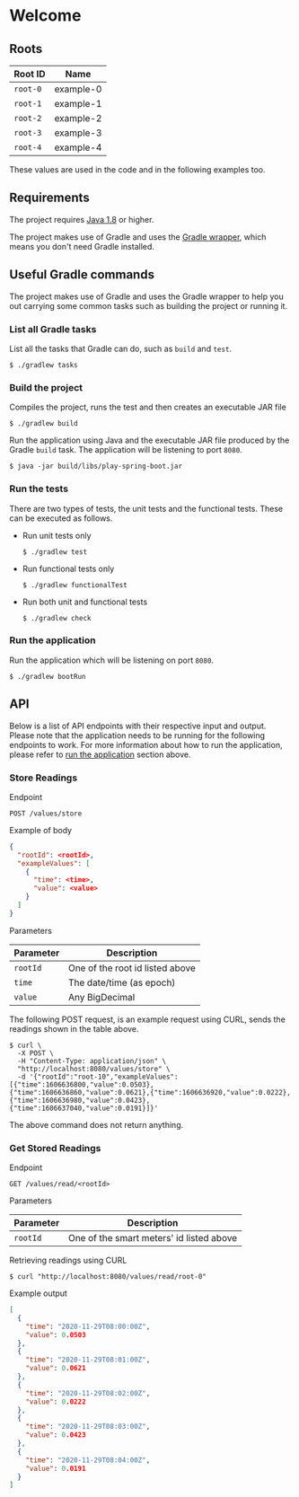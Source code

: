 # Welcome

## Roots

| Root ID  | Name                         |
| ---------| ---------------------------- |
| `root-0` | example-0                    |
| `root-1` | example-1                    |
| `root-2` | example-2                    |
| `root-3` | example-3                    |
| `root-4` | example-4                    |

These values are used in the code and in the following examples too.

## Requirements

The project requires [Java 1.8](http://www.oracle.com/technetwork/java/javase/downloads/jdk8-downloads-2133151.html) or
higher.

The project makes use of Gradle and uses
the [Gradle wrapper](https://docs.gradle.org/current/userguide/gradle_wrapper.html), which means you don't need Gradle
installed.

## Useful Gradle commands

The project makes use of Gradle and uses the Gradle wrapper to help you out carrying some common tasks such as building
the project or running it.

### List all Gradle tasks

List all the tasks that Gradle can do, such as `build` and `test`.

```console
$ ./gradlew tasks
```

### Build the project

Compiles the project, runs the test and then creates an executable JAR file

```console
$ ./gradlew build
```

Run the application using Java and the executable JAR file produced by the Gradle `build` task. The application will be
listening to port `8080`.

```console
$ java -jar build/libs/play-spring-boot.jar
```

### Run the tests

There are two types of tests, the unit tests and the functional tests. These can be executed as follows.

- Run unit tests only

  ```console
  $ ./gradlew test
  ```

- Run functional tests only

  ```console
  $ ./gradlew functionalTest
  ```

- Run both unit and functional tests

  ```console
  $ ./gradlew check
  ```

### Run the application

Run the application which will be listening on port `8080`.

```console
$ ./gradlew bootRun
```

## API

Below is a list of API endpoints with their respective input and output. Please note that the application needs to be
running for the following endpoints to work. For more information about how to run the application, please refer
to [run the application](#run-the-application) section above.

### Store Readings

Endpoint

```text
POST /values/store
```

Example of body

```json
{
  "rootId": <rootId>,
  "exampleValues": [
    {
      "time": <time>,
      "value": <value>
    }
  ]
}
```

Parameters

| Parameter      | Description                                           |
| -------------- | ----------------------------------------------------- |
| `rootId`       | One of the root id listed above                       |
| `time`         | The date/time (as epoch)                              |
| `value`        | Any BigDecimal                                        |


The following POST request, is an example request using CURL, sends the readings shown in the table above.

```console
$ curl \
  -X POST \
  -H "Content-Type: application/json" \
  "http://localhost:8080/values/store" \
  -d '{"rootId":"root-10","exampleValues":[{"time":1606636800,"value":0.0503},{"time":1606636860,"value":0.0621},{"time":1606636920,"value":0.0222},{"time":1606636980,"value":0.0423},{"time":1606637040,"value":0.0191}]}'
```

The above command does not return anything.

### Get Stored Readings

Endpoint

```text
GET /values/read/<rootId>
```

Parameters

| Parameter      | Description                              |
| -------------- | ---------------------------------------- |
| `rootId` | One of the smart meters' id listed above |

Retrieving readings using CURL

```console
$ curl "http://localhost:8080/values/read/root-0"
```

Example output

```json
[
  {
    "time": "2020-11-29T08:00:00Z",
    "value": 0.0503
  },
  {
    "time": "2020-11-29T08:01:00Z",
    "value": 0.0621
  },
  {
    "time": "2020-11-29T08:02:00Z",
    "value": 0.0222
  },
  {
    "time": "2020-11-29T08:03:00Z",
    "value": 0.0423
  },
  {
    "time": "2020-11-29T08:04:00Z",
    "value": 0.0191
  }
]
```